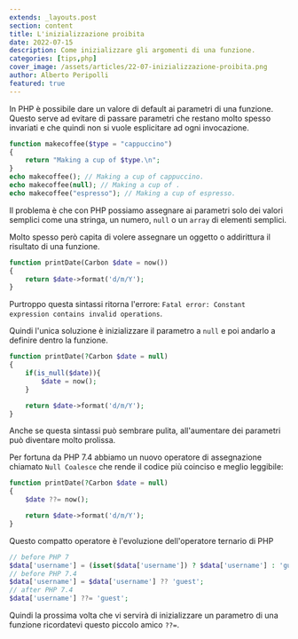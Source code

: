 ```yaml
---
extends: _layouts.post
section: content
title: L'inizializzazione proibita
date: 2022-07-15
description: Come inizializzare gli argomenti di una funzione.
categories: [tips,php]
cover_image: /assets/articles/22-07-inizializzazione-proibita.png
author: Alberto Peripolli
featured: true
---
```


In PHP è possibile dare un valore di default ai parametri di una funzione.  
Questo serve ad evitare di passare parametri che restano molto spesso invariati e che quindi non si vuole esplicitare ad ogni invocazione.
<!-- more -->
```php
function makecoffee($type = "cappuccino")
{
    return "Making a cup of $type.\n";
}
echo makecoffee(); // Making a cup of cappuccino.
echo makecoffee(null); // Making a cup of .
echo makecoffee("espresso"); // Making a cup of espresso.
```

Il problema è che con PHP possiamo assegnare ai parametri solo dei valori semplici come una stringa, un numero, `null` o un `array` di elementi semplici. 

Molto spesso però capita di volere assegnare un oggetto o addirittura il risultato di una funzione.
```php
function printDate(Carbon $date = now())
{
    return $date->format('d/m/Y');
}
```

Purtroppo questa sintassi ritorna l'errore: `Fatal error: Constant expression contains invalid operations`.

Quindi l'unica soluzione è inizializzare il parametro a `null` e poi andarlo a definire dentro la funzione.

```php
function printDate(?Carbon $date = null)
{
    if(is_null($date)){
        $date = now();
    }

    return $date->format('d/m/Y');
}
```

Anche se questa sintassi può sembrare pulita, all'aumentare dei parametri può diventare molto prolissa.

Per fortuna da PHP 7.4 abbiamo un nuovo operatore di assegnazione chiamato `Null Coalesce` che rende il codice più coinciso e meglio leggibile:


```php
function printDate(?Carbon $date = null)
{
    $date ??= now();

    return $date->format('d/m/Y');
}
```

Questo compatto operatore è l'evoluzione dell'operatore ternario di PHP
```php
// before PHP 7
$data['username'] = (isset($data['username']) ? $data['username'] : 'guest');
// before PHP 7.4
$data['username'] = $data['username'] ?? 'guest';
// after PHP 7.4
$data['username'] ??= 'guest';
```

Quindi la prossima volta che vi servirà di inizializzare un parametro di una funzione ricordatevi questo piccolo amico `??=`.